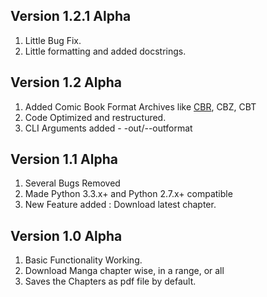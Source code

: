 ## Version 1.2.1 Alpha

1. Little Bug Fix.
2. Little formatting and added docstrings.

## Version 1.2 Alpha
    
1. Added Comic Book Format Archives like [CBR](http://en.wikipedia.org/wiki/Comic_book_archive), CBZ, CBT
2. Code Optimized and restructured.
3. CLI Arguments added - -out/--outformat

## Version 1.1 Alpha

1. Several Bugs Removed
2. Made Python 3.3.x+ and Python 2.7.x+ compatible
3. New Feature added : Download latest chapter.

## Version 1.0 Alpha

1. Basic Functionality Working.
2. Download Manga chapter wise, in a range, or all
3. Saves the Chapters as pdf file by default.
